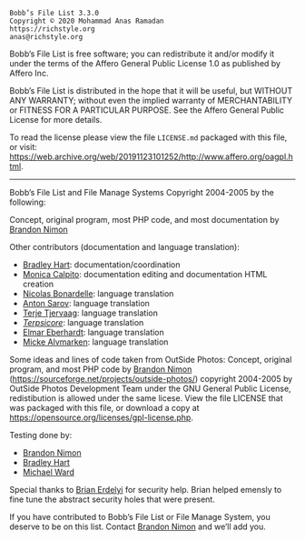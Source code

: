 
	Bobb’s File List 3.3.0
	Copyright © 2020 Mohammad Anas Ramadan
	https://richstyle.org
	anas@richstyle.org

Bobb’s File List is free software; you can redistribute it and/or modify
it under the terms of the Affero General Public License 1.0 as
published by Affero Inc.

Bobb’s File List is distributed in the hope that it will be useful,
but WITHOUT ANY WARRANTY; without even the implied warranty of
MERCHANTABILITY or FITNESS FOR A PARTICULAR PURPOSE. See the
Affero General Public License for more details.

To read the license please view the file `LICENSE.md` packaged with this
file, or visit:
https://web.archive.org/web/20191123101252/http://www.affero.org/oagpl.html.

---

Bobb’s File List and File Manage Systems Copyright 2004-2005 by the following:

Concept, original program, most PHP code, and most documentation by [Brandon Nimon](mailto:bnimon@users.sourceforge.net)

Other contributors (documentation and language translation):

* [Bradley Hart](mailto:brahar@users.sourceforge.net): documentation/coordination
* [Monica Calpito](mailto:monica04@users.sourceforge.net): documentation editing and documentation HTML creation
* [Nicolas Bonardelle](mailto:cbonar@users.sourceforge.net): language translation
* [Anton Sarov](mailto:izvanzemnoto@users.sourceforge.net): language translation
* [Terje Tjervaag](mailto:ttjervaag@users.sourceforge.net): language translation
* [*Terpsicore*](mailto:terpsicore@users.sourceforge.net): language translation
* [Elmar Eberhardt](mailto:tomte@users.sourceforge.net): language translation
* [Micke Alvmarken](mailto:miknor@users.sourceforge.net): language translation

Some ideas and lines of code taken from OutSide Photos: Concept, original program, and most PHP code by [Brandon Nimon](mailto:bnimon@users.sourceforge.net)
(https://sourceforge.net/projects/outside-photos/) copyright 2004-2005 by OutSide Photos Development Team under the GNU General Public License, redistibution is allowed under the same licese. View the file LICENSE that was packaged with this file, or download a copy at https://opensource.org/licenses/gpl-license.php.

Testing done by:

* [Brandon Nimon](mailto:bnimon@users.sourceforge.net)
* [Bradley Hart](mailto:brahar@users.sourceforge.net)
* [Michael Ward](mailto:mwardcsuf@comcast.net)

Special thanks to [Brian Erdelyi](mailto:brian_erdelyi@users.sourceforge.net) for security help.
Brian helped emensly to fine tune the abstract security holes that were present.

If you have contributed to Bobb’s File List or File Manage System, you deserve to be on this list.
Contact [Brandon Nimon](mailto:bnimon@users.sourceforge.net) and we’ll add you.
